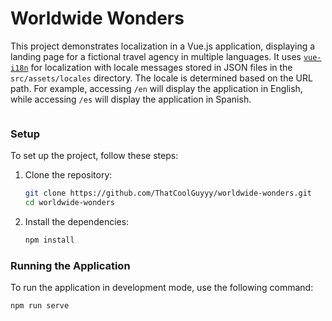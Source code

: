 # Worldwide Wonders

This project demonstrates localization in a Vue.js application, displaying a landing page for a fictional travel agency in multiple languages. It uses [`vue-i18n`](https://www.npmjs.com/package/vue-i18n) for localization with locale messages stored in JSON files in the `src/assets/locales` directory. 
The locale is determined based on the URL path. For example, accessing `/en` will display the application in English, while accessing `/es` will display the application in Spanish.

<img src="https://i.imghippo.com/files/HHy6781RCc.png" alt="" border="0">

### Setup

To set up the project, follow these steps:

1. Clone the repository:
    ```bash
    git clone https://github.com/ThatCoolGuyyy/worldwide-wonders.git
    cd worldwide-wonders
    ```

2. Install the dependencies:
    ```bash
    npm install
    ```

### Running the Application

To run the application in development mode, use the following command:

```bash
npm run serve
```
